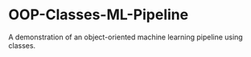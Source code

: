 # OOP-Classes-ML-Pipeline
A demonstration of an object-oriented machine learning pipeline using classes.
